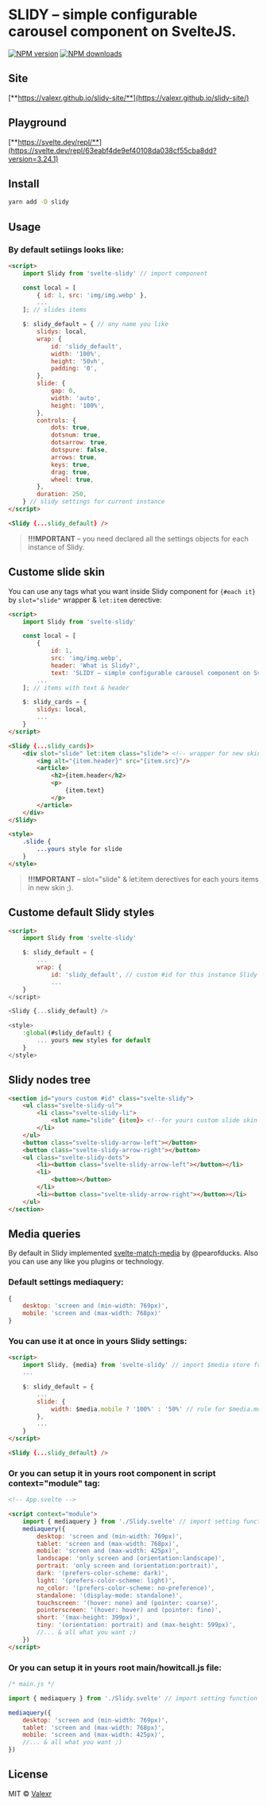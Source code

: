 # SLIDY – simple configurable carousel component on SvelteJS.

[![NPM version](https://img.shields.io/npm/v/svelte-slidy.svg?style=flat)](https://www.npmjs.com/package/svelte-slidy) [![NPM downloads](https://img.shields.io/npm/dm/svelte-slidy.svg?style=flat)](https://www.npmjs.com/package/svelte-slidy)

## Site
[**https://valexr.github.io/slidy-site/**](https://valexr.github.io/slidy-site/)

## Playground
[**https://svelte.dev/repl/**](https://svelte.dev/repl/63eabf4de9ef40108da038cf55cba8dd?version=3.24.1)

## Install

```bash
yarn add -D slidy
```

## Usage

### By default setiings looks like:

```html
<script>
    import Slidy from 'svelte-slidy' // import component

    const local = [
        { id: 1, src: 'img/img.webp' },
        ...
    ]; // slides items

    $: slidy_default = { // any name you like
        slidys: local,
        wrap: {
            id: 'slidy_default',
            width: '100%',
            height: '50vh',
            padding: '0',
        },
        slide: {
            gap: 0,
            width: 'auto',
            height: '100%',
        },
        controls: {
            dots: true,
            dotsnum: true,
            dotsarrow: true,
            dotspure: false,
            arrows: true,
            keys: true,
            drag: true,
            wheel: true,
        },
        duration: 250,
    } // slidy settings for current instance
</script>

<Slidy {...slidy_default} />
```


>**!!!MPORTANT** – you need declared all the settings objects for each instance of Slidy.


## Custome slide skin
You can use any tags what you want inside Slidy component for ```{#each it}``` by ```slot="slide"``` wrapper & ```let:item``` derective:

```html
<script>
    import Slidy from 'svelte-slidy'

    const local = [
        { 
            id: 1, 
            src: 'img/img.webp', 
            header: 'What is Slidy?',
            text: 'SLIDY – simple configurable carousel component on SvelteJS.' },
        ...
    ]; // items with text & header

    $: slidy_cards = {
        slidys: local,
        ...
    }
</script>

<Slidy {...slidy_cards}>
    <div slot="slide" let:item class="slide"> <!-- wrapper for new skin -->
        <img alt="{item.header}" src="{item.src}"/>
        <article>
            <h2>{item.header</h2>
            <p>
                {item.text}
            </p>
        </article>
    </div>
</Slidy>

<style>
    .slide {
        ...yours style for slide
    }
</style>
```

>**!!!MPORTANT** – slot="slide" & let:item derectives for each yours items in new skin ;). 


## Custome default Slidy styles

```html
<script>
    import Slidy from 'svelte-slidy'

    $: slidy_default = {
        ...
        wrap: {
            id: 'slidy_default', // custom #id for this instance Slidy
            ...
    }
</script>

<Slidy {...slidy_default} />

<style>
    :global(#slidy_default) {
        ... yours new styles for default
    }
</style>
```

## Slidy nodes tree

```html
<section id="yours custom #id" class="svelte-slidy">
    <ul class="svelte-slidy-ul">
        <li class="svelte-slidy-li">
            <slot name="slide" {item}> <!--for yours custom slide skin -->
        </li>
    </ul>
    <button class="svelte-slidy-arrow-left"></button>
    <button class="svelte-slidy-arrow-right"></button>
    <ul class="svelte-slidy-dots">
        <li><button class="svelte-slidy-arrow-left"></button></li>
        <li>
            <button></button>
        </li>
        <li><button class="svelte-slidy-arrow-right"></button></li>
    </ul>
</section>
```

## Media queries
By default in Slidy implemented [svelte-match-media](https://github.com/pearofducks/svelte-match-media) by @pearofducks.
Also you can use any like you plugins or technology.

### Default settings mediaquery:
```js
{
    desktop: 'screen and (min-width: 769px)',
    mobile: 'screen and (max-width: 768px)'
}
```
### You can use it at once in yours Slidy settings:
```html
<script>
    import Slidy, {media} from 'svelte-slidy' // import $media store from Slidy
    ...

    $: slidy_default = { 
        ...
        slide: {
            width: $media.mobile ? '100%' : '50%' // rule for $media.mobile query
        },
        ...
    }
</script>

<Slidy {...slidy_default} />
```

### Or you can setup it in yours root component in script context="module" tag:
```html
<!-- App.svelte -->

<script context="module">
    import { mediaquery } from './Slidy.svelte' // import setting function
    mediaquery({
        desktop: 'screen and (min-width: 769px)',
        tablet: 'screen and (max-width: 768px)',
		mobile: 'screen and (max-width: 425px)',
		landscape: 'only screen and (orientation:landscape)',
		portrait: 'only screen and (orientation:portrait)',
		dark: '(prefers-color-scheme: dark)',
		light: '(prefers-color-scheme: light)',
		no_color: '(prefers-color-scheme: no-preference)',
		standalone: '(display-mode: standalone)',
		touchscreen: '(hover: none) and (pointer: coarse)',
        pointerscreen: '(hover: hover) and (pointer: fine)',
        short: '(max-height: 399px)',
        tiny: '(orientation: portrait) and (max-height: 599px)',
        //... & all what you want ;)
	})
</script>
```

### Or you can setup it in yours root main/howitcall.js file:
```js
/* main.js */

import { mediaquery } from './Slidy.svelte' // import setting function

mediaquery({
    desktop: 'screen and (min-width: 769px)',
    tablet: 'screen and (max-width: 768px)',
    mobile: 'screen and (max-width: 425px)',
    //... & all what you want ;)
})
```

## License

MIT &copy; [Valexr](https://github.com/Valexr)